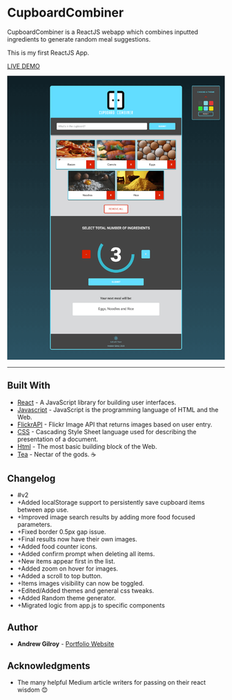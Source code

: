 # CupboardCombiner

CupboardCombiner is a ReactJS webapp which combines inputted ingredients to generate random meal suggestions.

This is my first ReactJS App.

[LIVE DEMO](https://andrew-gilroy.github.io/CupboardCombiner/ "CupboardCombiner live demo")

![App screenshot](https://raw.githubusercontent.com/Andrew-Gilroy/CupboardCombiner/master/readmeimages/appscreenshot.png)

---

## Built With

* [React](https://reactjs.org/) - A JavaScript library for building user interfaces.
* [Javascript](https://www.w3schools.com/js/) - JavaScript is the programming language of HTML and the Web.
* [FlickrAPI](https://www.flickr.com/services/api/) - Flickr Image API that returns images based on user entry.
* [CSS](https://www.w3schools.com/css/default.asp) - Cascading Style Sheet language used for describing the presentation of a document.
* [Html](https://www.w3schools.com/html/default.asp) - The most basic building block of the Web.
* [Tea](https://www.pgtips.co.uk/) - Nectar of the gods. ☕

## Changelog

* #v2
* +Added localStorage support to persistently save cupboard items between app use.
* +Improved image search results by adding more food focused parameters.
* +Fixed border 0.5px gap issue.
* +Final results now have their own images.
* +Added food counter icons.
* +Added confirm prompt when deleting all items.
* +New items appear first in the list.
* +Added zoom on hover for images.
* +Added a scroll to top button.
* +Items images visibility can now be toggled.
* +Edited/Added themes and general css tweaks.
* +Added Random theme generator.
* +Migrated logic from app.js to specific components

## Author

* **Andrew Gilroy** - [Portfolio Website](https://andrew-gilroy.design)

## Acknowledgments

* The many helpful Medium article writers for passing on their react wisdom 😊
